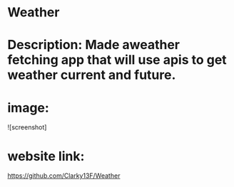 # Weather

 # Description: Made aweather fetching app that will use apis to get weather current and future.

# image: 
![screenshot]


# website link: 

https://github.com/Clarky13F/Weather


